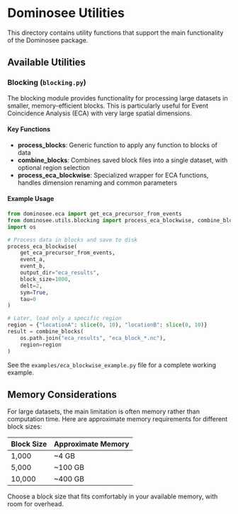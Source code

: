 # Dominosee Utilities

This directory contains utility functions that support the main functionality of the Dominosee package.

## Available Utilities

### Blocking (`blocking.py`)

The blocking module provides functionality for processing large datasets in smaller, memory-efficient blocks.
This is particularly useful for Event Coincidence Analysis (ECA) with very large spatial dimensions.

#### Key Functions

- **process_blocks**: Generic function to apply any function to blocks of data
- **combine_blocks**: Combines saved block files into a single dataset, with optional region selection
- **process_eca_blockwise**: Specialized wrapper for ECA functions, handles dimension renaming and common parameters

#### Example Usage

```python
from dominosee.eca import get_eca_precursor_from_events
from dominosee.utils.blocking import process_eca_blockwise, combine_blocks
import os

# Process data in blocks and save to disk
process_eca_blockwise(
    get_eca_precursor_from_events,
    event_a,
    event_b,
    output_dir="eca_results",
    block_size=1000,
    delt=2,
    sym=True,
    tau=0
)

# Later, load only a specific region
region = {"locationA": slice(0, 10), "locationB": slice(0, 10)}
result = combine_blocks(
    os.path.join("eca_results", "eca_block_*.nc"),
    region=region
)
```

See the `examples/eca_blockwise_example.py` file for a complete working example.

## Memory Considerations

For large datasets, the main limitation is often memory rather than computation time.
Here are approximate memory requirements for different block sizes:

| Block Size | Approximate Memory |
|------------|-------------------|
| 1,000      | ~4 GB             |
| 5,000      | ~100 GB           |
| 10,000     | ~400 GB           |

Choose a block size that fits comfortably in your available memory, with room for overhead. 